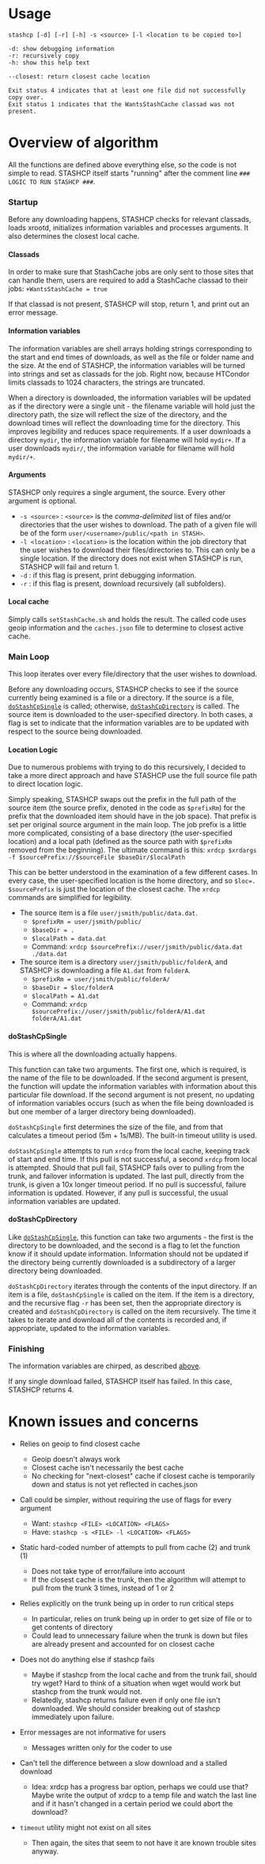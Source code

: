 # Usage
```
stashcp [-d] [-r] [-h] -s <source> [-l <location to be copied to>]

-d: show debugging information
-r: recursively copy
-h: show this help text
	
--closest: return closest cache location

Exit status 4 indicates that at least one file did not successfully copy over.
Exit status 1 indicates that the WantsStashCache classad was not present.
```

# Overview of algorithm 

All the functions are defined above everything else, so the code is not simple to read.  STASHCP itself starts "running" after the comment line `### LOGIC TO RUN STASHCP ###`.

### Startup
Before any downloading happens, STASHCP checks for relevant classads, loads xrootd, initializes information variables and processes arguments.  It also determines the closest local cache.

#### Classads
In order to make sure that StashCache jobs are only sent to those sites that can handle them, users are required to add a StashCache classad to their jobs: `+WantsStashCache = true`

If that classad is not present, STASHCP will stop, return 1, and print out an error message.

#### Information variables
The information variables are shell arrays holding strings corresponding to the start and end times of downloads, as well as the file or folder name and the size.  At the end of STASHCP, the information variables will be turned into strings and set as classads for the job.  Right now, because HTCondor limits classads to 1024 characters, the strings are truncated.

When a directory is downloaded, the information variables will be updated as if the directory were a single unit - the filename variable will hold just the directory path, the size will reflect the size of the directory, and the download times will reflect the downloading time for the directory.  This improves legibility and reduces space requirements.  If a user downloads a directory `mydir`, the information variable for filename will hold `mydir+`.  If a user downloads `mydir/`, the information variable for filename will hold `mydir/+`.

#### Arguments
STASHCP only requires a single argument, the source.  Every other argument is optional.
* `-s <source>` : `<source>` is the *comma-delimited* list of files and/or directories that the user wishes to download.  The path of a given file will be of the form `user/<username>/public/<path in STASH>`.
* `-l <location>` : `<location>` is the location within the job directory that the user wishes to download their files/directories to.  This can only be a single location.  If the directory does not exist when STASHCP is run, STASHCP will fail and return 1.
* `-d` : if this flag is present, print debugging information.
* `-r` : if this flag is present, download recursively (all subfolders).

#### Local cache
Simply calls `setStashCache.sh` and holds the result.  The called code uses geoip information and the `caches.json` file to determine to closest active cache.

### Main Loop
This loop iterates over every file/directory that the user wishes to download. 

Before any downloading occurs, STASHCP checks to see if the source currently being examined is a file or a directory.  If the source is a file, [`doStashCpSingle`](#doStashCpSingle) is called; otherwise, [`doStashCpDirectory`](#doStashCpDirectory) is called.  The source item is downloaded to the user-specified directory.  In both cases, a flag is set to indicate that the information variables are to be updated with respect to the source being downloaded.


#### Location Logic

Due to numerous problems with trying to do this recursively, I decided to take a more direct approach and have STASHCP use the full source file path to direct location logic.

Simply speaking, STASHCP swaps out the prefix in the full path of the source item (the source prefix, denoted in the code as `$prefixRm`) for the prefix that the downloaded item should have in the job space).  That prefix is set per original source argument in the main loop.  The job prefix is a little more complicated, consisting of a base directory (the user-specified location) and a local path (defined as the source path with `$prefixRm` removed from the beginning).  The ultimate command is this: `xrdcp $xrdargs -f $sourcePrefix://$sourceFile $baseDir/$localPath` 

This can be better understood in the examination of a few different cases.  In every case, the user-specified location is the home directory, and so `$loc=.`  `$sourcePrefix` is just the location of the closest cache.  The `xrdcp` commands are simplified for legibility.
* The source item is a file `user/jsmith/public/data.dat`.
  - `$prefixRm = user/jsmith/public/` 
  - `$baseDir = .`
  - `$localPath = data.dat`
  - Command: `xrdcp $sourcePrefix://user/jsmith/public/data.dat ./data.dat`
* The source item is a directory `user/jsmith/public/folderA`, and STASHCP is downloading a file `A1.dat` from `folderA`.
  - `$prefixRm = user/jsmith/public/folderA/`
  - `$baseDir = $loc/folderA`
  - `$localPath = A1.dat`
  - Command: `xrdcp $sourcePrefix://user/jsmith/public/folderA/A1.dat folderA/A1.dat`

#### doStashCpSingle
This is where all the downloading actually happens.

This function can take two arguments.  The first one, which is required, is the name of the file to be downloaded.  If the second argument is present, the function will update the information variables with information about this particular file download.  If the second argument is not present, no updating of information variables occurs (such as when the file being downloaded is but one member of a larger directory being downloaded).

`doStashCpSingle` first determines the size of the file, and from that calculates a timeout period (5m + 1s/MB).  The built-in timeout utility is used.

`doStashCpSingle` attempts to run `xrdcp` from the local cache, keeping track of start and end time.  If this pull is not successful, a second `xrdcp` from local is attempted.  Should that pull fail, STASHCP fails over to pulling from the trunk, and failover information is updated.  The last pull, directly from the trunk, is given a 10x longer timeout period.  If no pull is successful, failure information is updated.  However, if any pull is successful, the usual information variables are updated.

#### doStashCpDirectory
Like [`doStashCpSingle`](#dostashcpsingle), this function can take two arguments - the first is the directory to be downloaded, and the second is a flag to let the function know if it should update information.  Information should not be updated if the directory being currently downloaded is a subdirectory of a larger directory being downloaded.

`doStashCpDirectory` iterates through the contents of the input directory.  If an item is a file, `doStashCpSingle` is called on the item.  If the item is a directory, and the recursive flag `-r` has been set, then the appropriate directory is created and `doStashCpDirectory` is called on the item recursively.   The time it takes to iterate and download all of the contents is recorded and, if appropriate, updated to the information variables.

### Finishing
The information variables are chirped, as described [above](#information-variables).

If any single download failed, STASHCP itself has failed.  In this case, STASHCP returns 4.

# Known issues and concerns 

* Relies on geoip to find closest cache
  - Geoip doesn't always work
  - Closest cache isn't necessarily the best cache
  - No checking for "next-closest" cache if closest cache is temporarily down and status is not yet reflected in caches.json
	
* Call could be simpler, without requiring the use of flags for every argument
  - Want: `stashcp <FILE> <LOCATION> <FLAGS>`
  - Have: `stashcp -s <FILE> -l <LOCATION> <FLAGS>`
	
* Static hard-coded number of attempts to pull from cache (2) and trunk (1)
  - Does not take type of error/failure into account
  - If the closest cache is the trunk, then the algorithm will attempt to pull from the trunk 3 times, instead of 1 or 2
	
* Relies explicitly on the trunk being up in order to run critical steps
  - In particular, relies on trunk being up in order to get size of file or to get contents of directory
  - Could lead to unnecessary failure when the trunk is down but files are already present and accounted for on closest cache
	
* Does not do anything else if stashcp fails
  - Maybe if stashcp from the local cache and from the trunk fail, should try wget?  Hard to think of a situation when wget would work but stashcp from the trunk would not.
  - Relatedly, stashcp returns failure even if only one file isn't downloaded.  We should consider breaking out of stashcp immediately upon failure.
	
* Error messages are not informative for users
  - Messages written only for the coder to use
  
* Can't tell the difference between a slow download and a stalled download
  - Idea: xrdcp has a progress bar option, perhaps we could use that?  Maybe write the output of xrdcp to a temp file and watch the last line and if it hasn't changed in a certain period we could abort the download?

* `timeout` utility might not exist on all sites
  - Then again, the sites that seem to not have it are known trouble sites anyway.
